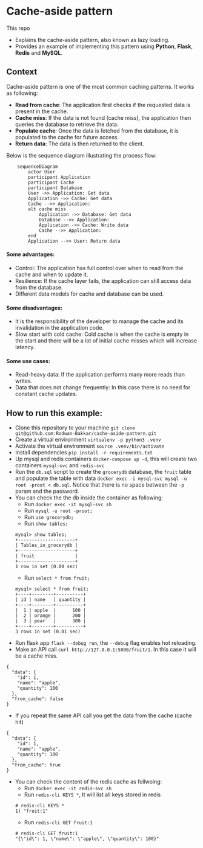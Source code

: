 # Cache-aside pattern
This repo
* Explains the cache-aside pattern, also known as lazy loading.
* Provides an example of implementing this pattern using **Python**, **Flask**, **Redis** and **MySQL**.

## Context

Cache-aside pattern is one of the most common caching patterns. It works as following:

- **Read from cache**: The application first checks if the requested data is present in the cache.
- **Cache miss**: If the data is not found (cache miss), the application then queries the database to retrieve the data.
- **Populate cache**: Once the data is fetched from the database, it is populated to the cache for future access.
- **Return data**: The data is then returned to the client.

Below is the sequence diagram illustrating the process flow:

```mermaid
    sequenceDiagram
        actor User
        participant Application
        participant Cache
        participant Database
        User ->> Application: Get data
        Application ->> Cache: Get data
        Cache -->> Application: 
        alt cache miss
            Application ->> Database: Get data
            Database -->> Application: 
            Application ->> Cache: Write data
            Cache -->> Application: 
        end
        Application -->> User: Return data
```

#### Some advantages:

* Control: The application has full control over when to read from the cache and when to update it.
* Resilience: If the cache layer fails, the application can still access data from the database.
* Different data models for cache and database can be used.

#### Some disadvantages:

* It is the responsibility of the developer to manage the cache and its invalidation in the application code.
* Slow start with cold cache: Cold cache is when the cache is empty in the start and there will be a lot of initial cache misses which will increase latency.

#### Some use cases:

* Read-heavy data: If the application performs many more reads than writes.
* Data that does not change frequently: In this case there is no need for constant cache updates.

## How to run this example:

* Clone this repository to your machine `git clone git@github.com:Rodwan-Bakkar/cache-aside-pattern.git`
* Create a virtual environment `virtualenv -p python3 .venv`
* Activate the virtual environment `source .venv/bin/activate`
* Install dependencies `pip install -r requirements.txt`
* Up mysql and redis containers `docker-compose up -d`, this will create two containers `mysql-svc` and `redis-svc`
* Run the `db.sql` script to create the `grocerydb` database, the `fruit` table  and populate the table with data `docker exec -i mysql-svc mysql -u root -proot < db.sql`. Notice that there is no space between the `-p` param and the password.
* You can check the the db inside the container as following:
    * Run `docker exec -it mysql-svc sh`
    * Run `mysql -u root -proot;`
    * Run `use grocerydb;`
    * Run `show tables;`
    ```
    mysql> show tables;
    +---------------------+
    | Tables_in_grocerydb |
    +---------------------+
    | fruit               |
    +---------------------+
    1 row in set (0.00 sec)
    ```
    * Run `select * from fruit;`
    ```
    mysql> select * from fruit;
    +----+--------+----------+
    | id | name   | quantity |
    +----+--------+----------+
    |  1 | apple  |      100 |
    |  2 | orange |      200 |
    |  3 | pear   |      300 |
    +----+--------+----------+
    3 rows in set (0.01 sec)
    ```
* Run flask app `flask --debug run`, the `--debug` flag enables hot reloading.
* Make an API call `curl http://127.0.0.1:5000/fruit/1`. In this case it will be a cache miss.
```
{
  "data": {
    "id": 1,
    "name": "apple",
    "quantity": 100
  },
  "from_cache": false
}
```
* If you repeat the same API call you get the data from the cache (cache hit)
```
{
  "data": {
    "id": 1,
    "name": "apple",
    "quantity": 100
  },
  "from_cache": true
}
```
* You can check the content of the redis cache as follwoing:
    * Run `docker exec -it redis-svc sh`
    * Run `redis-cli KEYS *`, It will list all keys stored in redis
    ```
    # redis-cli KEYS *
    1) "fruit:1"
    ```
    * Run `redis-cli GET fruit:1`
    ```
    # redis-cli GET fruit:1
    "{\"id\": 1, \"name\": \"apple\", \"quantity\": 100}"
    ```
